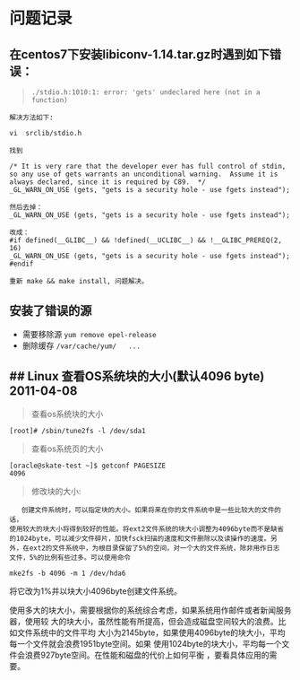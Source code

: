 # 问题记录

## 在centos7下安装libiconv-1.14.tar.gz时遇到如下错误：

> `./stdio.h:1010:1: error: 'gets' undeclared here (not in a function)`

```shel
解决方法如下:

vi  srclib/stdio.h

找到

/* It is very rare that the developer ever has full control of stdin,
so any use of gets warrants an unconditional warning.  Assume it is
always declared, since it is required by C89.  */
_GL_WARN_ON_USE (gets, "gets is a security hole - use fgets instead");

然后去掉：
_GL_WARN_ON_USE (gets, "gets is a security hole - use fgets instead");

改成：
#if defined(__GLIBC__) && !defined(__UCLIBC__) && !__GLIBC_PREREQ(2, 16)
_GL_WARN_ON_USE (gets, "gets is a security hole - use fgets instead");
#endif

重新 make && make install, 问题解决。
```

## 安装了错误的源

* 需要移除源 `yum remove epel-release`
* 删除缓存 `/var/cache/yum/   ...`

## ## Linux 查看OS系统块的大小(默认4096 byte) 2011-04-08

> 查看os系统块的大小

    [root]# /sbin/tune2fs -l /dev/sda1

> 查看os系统页的大小

    [oracle@skate-test ~]$ getconf PAGESIZE
    4096

> 修改块的大小:

       创建文件系统时，可以指定块的大小。如果将来在你的文件系统中是一些比较大的文件的话，
    使用较大的块大小将得到较好的性能。将ext2文件系统的块大小调整为4096byte而不是缺省
    的1024byte，可以减少文件碎片，加快fsck扫描的速度和文件删除以及读操作的速度。另
    外，在ext2的文件系统中，为根目录保留了5%的空间，对一个大的文件系统，除非用作日志
    文件，5%的比例有些过多。可以使用命令

```shell
mke2fs -b 4096 -m 1 /dev/hda6
```

将它改为1%并以块大小4096byte创建文件系统。

使用多大的块大小，需要根据你的系统综合考虑，如果系统用作邮件或者新闻服务器，使用较
大的块大小，虽然性能有所提高，但会造成磁盘空间较大的浪费。比如文件系统中的文件平均
大小为2145byte，如果使用4096byte的块大小，平均每一个文件就会浪费1951byte空间。如果
使用1024byte的块大小，平均每一个文件会浪费927byte空间。在性能和磁盘的代价上如何平衡
，要看具体应用的需要。